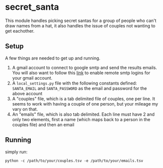 # secret_santa

This module handles picking secret santas for a group of people
who can't draw names from a hat, it also handles the issue
of couples not wanting to get eachother.

## Setup

A few things are needed to get up and running.

1. A gmail account to connect to google smtp and send the results emails. You will also want to follow this [link](https://www.google.com/settings/security/lesssecureapps) to enable remote smtp logins for your gmail account.
2. A `local_settings.py` file with the following constants defined: `SANTA_EMAIL` and `SANTA_PASSWORD` as the email and password for the above account
3. A "couples" file, which is a tab delimited file of couples, one per line. It seems to work with having a couple of one person, but your mileage my vary on that.
4. An "emails" file, which is also tab delimited. Each line must have 2 and only two elements, first a name (which maps back to a person in the couples file) and then an email

## Running

simply run:
```
python -c /path/to/your/couples.tsv -e /path/to/your/emails.tsv
```